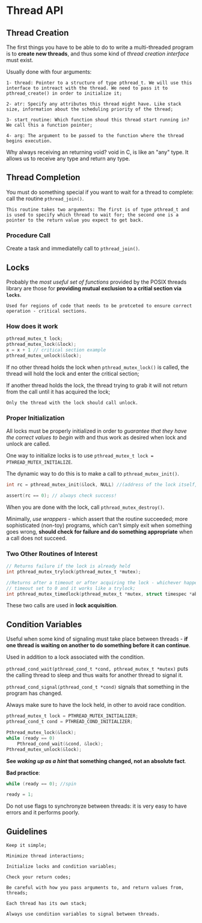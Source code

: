 # Thread API

## Thread Creation

The first things you have to be able to do to write a multi-threaded program is to **create new threads**, and thus some kind of *thread creation interface* must exist.

Usually done with four arguments:

    1- thread: Pointer to a structure of type pthread_t. We will use this interface to intreact with the thread. We need to pass it to pthread_create() in order to initialize it;
    
    2- atr: Specify any attributes this thread might have. Like stack size, information about the scheduling priority of the thread;

    3- start_routine: Which function shoud this thread start running in? We call this a function pointer;

    4- arg: The argument to be passed to the function where the thread begins execution.

Why always receiving an returning void? void in C, is like an "any" type. It allows us to receive any type and return any type.

## Thread Completion

You must do something special if you want to wait for a thread to complete: call the routine `pthread_join()`.

    This routine takes two arguments: The first is of type pthread_t and is used to specify which thread to wait for; the second one is a pointer to the return value you expect to get back.

### Procedure Call

Create a task and immediatelly call to `pthread_join()`.

## Locks

Probably the *most useful set of functions* provided by the POSIX threads library are those for **providing mutual exclusion to a critial section via `locks`**.

    Used for regions of code that needs to be protceted to ensure correct operation - critical sections.

### How does it work

``` C
pthread_mutex_t lock;
pthread_mutex_lock(&lock);
x = x + 1 // critical section example
pthread_mutex_unlock(&lock);
```

If no other thread holds the lock when `pthread_mutex_lock()` is called, the thread will hold the lock and enter the critical section;

If another thread holds the lock, the thread trying to grab it will not return from the call until it has acquired the lock;

    Only the thread with the lock should call unlock.

### Proper Initialization

All locks must be properly initialized in order to *guarantee that they have the correct values to begin with* and thus work as desired when lock and unlock are called.

One way to initialize locks is to use `pthread_mutex_t lock = PTHREAD_MUTEX_INITIALIZE`.

The dynamic way to do this is to make a call to `pthread_mutex_init()`.

```C
int rc = pthread_mutex_init(&lock, NULL) //(address of the lock itself, optional set of attributes)

assert(rc == 0); // always check success!
```

When you are done with the lock, call `pthread_mutex_destroy()`.

Minimally, *use wrappers* - which assert that the routine succeeded; more sophisticated (non-toy) programs, which can't simply exit when something goes wrong, **should check for failure and do something appropriate** when a call does not succeed.

### Two Other Routines of Interest

```C
// Returns failure if the lock is already held
int pthread_mutex_trylock(pthread_mutex_t *mutex);

//Returns after a timeout or after acquiring the lock - whichever happens first;
// timeout set to 0 and it works like a trylock;
int pthread_mutex_timedlock(pthread_mutex_t *mutex, struct timespec *abs_timeout);
```

These two calls are used in **lock acquisition**.

## Condition Variables

Useful when some kind of signaling must take place between threads - **if one thread is waiting on another to do something before it can continue**.

Used in addition to a lock associated with the condition.

`pthread_cond_wait(pthread_cond_t *cond, pthread_mutex_t *mutex)` puts the calling thread to sleep and thus waits for another thread to signal it.

`pthread_cond_signal(pthread_cond_t *cond)` signals that something in the program has changed.

Always make sure to have the lock held, in other to avoid race condition.

```C
pthread_mutex_t lock = PTHREAD_MUTEX_INITIALIZER;
pthread_cond_t cond = PTHREAD_COND_INITIALIZER;

Pthread_mutex_lock(&lock);
while (ready == 0)
    Pthread_cond_wait(&cond, &lock);
Pthread_mutex_unlock(&lock);
```

**See *waking up as a hint* that something changed, not an absolute fact**.

**Bad practice**:

```C
while (ready == 0); //spin

ready = 1;
```

Do not use flags to synchronyze between threads: it is very easy to have errors and it performs poorly.

## Guidelines

    Keep it simple;

    Minimize thread interactions;

    Initialize locks and condition variables;

    Check your return codes;

    Be careful with how you pass arguments to, and return values from, threads;

    Each thread has its own stack;

    Always use condition variables to signal between threads.